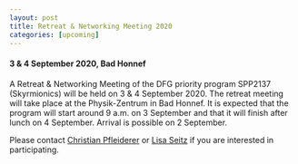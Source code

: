 ```yaml
---
layout: post
title: Retreat & Networking Meeting 2020
categories: [upcoming]
---
```

#### 3 & 4 September 2020, Bad Honnef

A Retreat & Networking Meeting of the DFG priority program SPP2137 (Skyrmionics) will be held on 3 & 4 September 2020. The retreat meeting will take place at the Physik-Zentrum in Bad Honnef. It is expected that the program will start around 9 a.m. on 3 September and that it will finish after lunch on 4 September. Arrival is possible on 2 September.

Please contact [Christian Pfleiderer](mailto:christian.pfleiderer@tum.de) or [Lisa Seitz](mailto:sekretariat-e51@ph.tum.de) if you are interested in participating.

